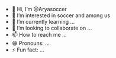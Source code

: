 - 👋 Hi, I’m @Aryasoccer
- 👀 I’m interested in soccer and among us
- 🌱 I’m currently learning ...
- 💞️ I’m looking to collaborate on ...
- 📫 How to reach me ...
- 😄 Pronouns: ...
- ⚡ Fun fact: ...

<!---
Aryasoccer/Aryasoccer is a ✨ special ✨ repository because its `README.md` (this file) appears on your GitHub profile.
You can click the Preview link to take a look at your changes.
--->
